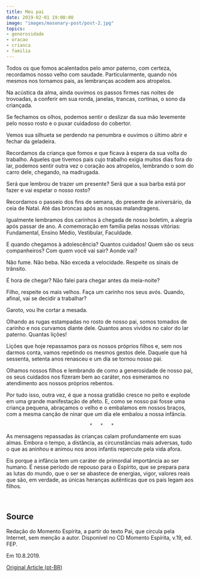 ```yaml
---
title: Meu pai
date: 2019-02-01 19:00:00
image: "images/masonary-post/post-2.jpg"
topics: 
- generosidade
- oracao
- crianca
- familia
---
```


Todos os que fomos acalentados pelo amor paterno, com certeza, recordamos nosso
velho com saudade. Particularmente, quando nós mesmos nos tornamos pais, as
lembranças acodem aos atropelos.

Na acústica da alma, ainda ouvimos os passos firmes nas noites de trovoadas, a
conferir em sua ronda, janelas, trancas, cortinas, o sono da criançada.

Se fechamos os olhos, podemos sentir o deslizar da sua mão levemente pelo nosso
rosto e o puxar cuidadoso do cobertor.

Vemos sua silhueta se perdendo na penumbra e ouvimos o último abrir e fechar da
geladeira.

Recordamos da criança que fomos e que ficava à espera da sua volta do trabalho.
Aqueles que tivemos pais cujo trabalho exigia muitos dias fora do lar, podemos
sentir outra vez o coração aos atropelos, lembrando o som do carro dele,
chegando, na madrugada.

Será que lembrou de trazer um presente? Será que a sua barba está por fazer e
vai espetar o nosso rosto?

Recordamos o passeio dos fins de semana, do presente de aniversário, da ceia de
Natal. Até das broncas após as nossas malandragens.

Igualmente lembramos dos carinhos à chegada de nosso boletim, a alegria após
passar de ano. A comemoração em família pelas nossas vitórias: Fundamental,
Ensino Médio, Vestibular, Faculdade.

E quando chegamos à adolescência? Quantos cuidados! Quem são os seus
companheiros? Com quem você vai sair? Aonde vai?

Não fume. Não beba. Não exceda a velocidade. Respeite os sinais de trânsito.

É hora de chegar? Não falei para chegar antes da meia-noite?

Filho, respeite os mais velhos. Faça um carinho nos seus avós. Quando, afinal,
vai se decidir a trabalhar?

Garoto, vou lhe cortar a mesada.

Olhando as rugas estampadas no rosto de nosso pai, somos tomados de carinho e
nos curvamos diante dele. Quantos anos vividos no calor do lar paterno. Quantas
lições!

Lições que hoje repassamos para os nossos próprios filhos e, sem nos darmos
conta, vamos repetindo os mesmos gestos dele. Daquele que há sessenta, setenta
anos renasceu e um dia se tornou nosso pai.

Olhamos nossos filhos e lembrando de como a generosidade de nosso pai, os seus
cuidados nos fizeram bem ao caráter, nos esmeramos no atendimento aos nossos
próprios rebentos.

Por tudo isso, outra vez, é que a nossa gratidão cresce no peito e explode em
uma grande manifestação de afeto. E, como se nosso pai fosse uma criança
pequena, abraçamos o velho e o embalamos em nossos braços, com a mesma canção
de ninar que um dia ele embalou a nossa infância.

                                   *   *   *

As mensagens repassadas às crianças calam profundamente em suas almas. Embora o
tempo, a distância, as circunstâncias mais adversas, tudo o que as aninhou e
animou nos anos infantis repercute pela vida afora.

Eis porque a infância tem um caráter de primordial importância ao ser humano. É
nesse período de repouso para o Espírito, que se prepara para as lutas do
mundo, que o ser se abastece de energias, vigor, valores reais que são, em
verdade, as únicas heranças autênticas que os pais legam aos filhos.

 
## Source
Redação do Momento Espírita, a partir do texto Pai,
que circula pela Internet, sem menção a autor.
Disponível no CD Momento Espírita, v.19, ed. FEP.

Em 10.8.2019.

[Original Article (pt-BR)](http://momento.com.br/pt/ler_texto.php?id=5817)
